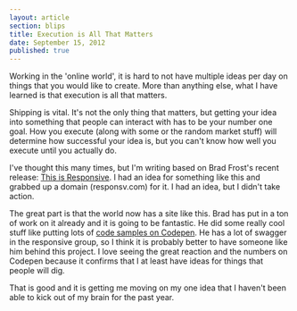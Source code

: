 ```yaml
---
layout: article
section: blips
title: Execution is All That Matters
date: September 15, 2012
published: true
---
```


Working in the 'online world', it is hard to not have multiple ideas per day on things that you would like to create. More than anything else, what I have learned is that execution is all that matters. 

Shipping is vital. It's not the only thing that matters, but getting your idea into something that people can interact with has to be your number one goal. How you execute (along with some or the random market stuff) will determine how successful your idea is, but you can't know how well you execute until you actually do.

I've thought this many times, but I'm writing based on Brad Frost's recent release: [This is Responsive](http://bradfrost.github.com/this-is-responsive). I had an idea for something like this and grabbed up a domain (responsv.com) for it. I had an idea, but I didn't take action. 

The great part is that the world now has a site like this. Brad has put in a ton of work on it already and it is going to be fantastic. He did some really cool stuff like putting lots of [code samples on Codepen](http://codepen.io/bradfrost). He has a lot of swagger in the responsive group, so I think it is probably better to have someone like him behind this project. I love seeing the great reaction and the numbers on Codepen because it confirms that I at least have ideas for things that people will dig. 

That is good and it is getting me moving on my one idea that I haven't been able to kick out of my brain for the past year.